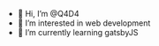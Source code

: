 - 👋 Hi, I’m @Q4D4
- 👀 I’m interested in web development
- 🌱 I’m currently learning gatsbyJS

<!---
Q4D4/Q4D4 is a ✨ special ✨ repository because its `README.md` (this file) appears on your GitHub profile.
You can click the Preview link to take a look at your changes.
--->
